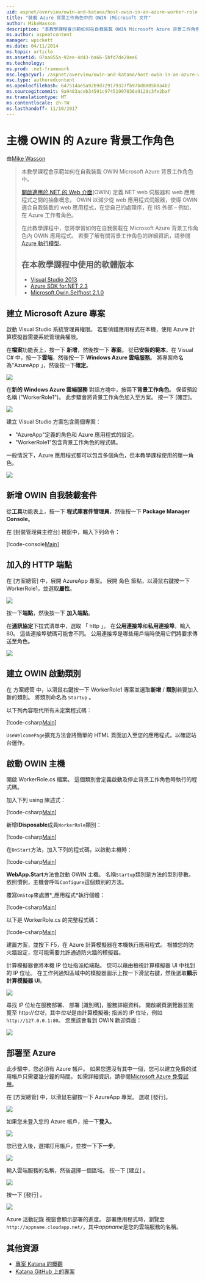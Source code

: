 ```yaml
---
uid: aspnet/overview/owin-and-katana/host-owin-in-an-azure-worker-role
title: "裝載 Azure 背景工作角色中的 OWIN |Microsoft 文件"
author: MikeWasson
description: "本教學課程會示範如何在自我裝載 OWIN Microsoft Azure 背景工作角色中。 開啟 Web 介面的.NET (OWIN) 所定義的.NET web 伺服器之間的抽象概念..."
ms.author: aspnetcontent
manager: wpickett
ms.date: 04/11/2014
ms.topic: article
ms.assetid: 07aa855a-92ee-4d43-ba66-5bfd7de20ee6
ms.technology: 
ms.prod: .net-framework
msc.legacyurl: /aspnet/overview/owin-and-katana/host-owin-in-an-azure-worker-role
msc.type: authoredcontent
ms.openlocfilehash: 647514ae5a92b9d729179327fb97bd8005b0a4b2
ms.sourcegitcommit: 9a9483aceb34591c97451997036a9120c3fe2baf
ms.translationtype: MT
ms.contentlocale: zh-TW
ms.lasthandoff: 11/10/2017
---
```

<a name="host-owin-in-an-azure-worker-role"></a>主機 OWIN 的 Azure 背景工作角色
====================
由[Mike Wasson](https://github.com/MikeWasson)

> 本教學課程會示範如何在自我裝載 OWIN Microsoft Azure 背景工作角色中。
> 
> [開啟適用於.NET 的 Web 介面](http://owin.org/)(OWIN) 定義.NET web 伺服器和 web 應用程式之間的抽象概念。 OWIN 以減少從 web 應用程式伺服器，使得 OWIN 適合自我裝載的 web 應用程式，在您自己的處理序，在 IIS 外部 – 例如，在 Azure 工作者角色。
> 
> 在此教學課程中，您將學習如何在自我裝載在 Microsoft Azure 背景工作角色內 OWIN 應用程式。 若要了解有關背景工作角色的詳細資訊，請參閱[Azure 執行模型](https://azure.microsoft.com/en-us/documentation/articles/fundamentals-application-models/#CloudServices)。
> 
> ## <a name="software-versions-used-in-the-tutorial"></a>在本教學課程中使用的軟體版本
> 
> 
> - [Visual Studio 2013](https://www.microsoft.com/visualstudio/eng/2013-downloads)
> - [Azure SDK for.NET 2.3](https://azure.microsoft.com/en-us/downloads/)
> - [Microsoft.Owin.Selfhost 2.1.0](http://www.nuget.org/packages/Microsoft.Owin.SelfHost/2.1.0)


## <a name="create-a-microsoft-azure-project"></a>建立 Microsoft Azure 專案

啟動 Visual Studio 系統管理員權限。 若要偵錯應用程式在本機，使用 Azure 計算模擬器需要系統管理員權限。

在**檔案**功能表上，按一下 **新增**，然後按一下 **專案**。 從**已安裝的範本**，在 Visual C# 中，按一下**雲端**，然後按一下  **Windows Azure 雲端服務**。 將專案命名為"AzureApp 」，然後按一下**確定**。

[![](host-owin-in-an-azure-worker-role/_static/image2.png)](host-owin-in-an-azure-worker-role/_static/image1.png)

在**新的 Windows Azure 雲端服務** 對話方塊中，按兩下**背景工作角色**。 保留預設名稱 ("WorkerRole1")。 此步驟會將背景工作角色加入至方案。 按一下 [確定]。

[![](host-owin-in-an-azure-worker-role/_static/image4.png)](host-owin-in-an-azure-worker-role/_static/image3.png)

建立 Visual Studio 方案包含兩個專案：

- &quot;AzureApp&quot;定義的角色和 Azure 應用程式的設定。
- &quot;WorkerRole1&quot;包含背景工作角色的程式碼。

一般情況下，Azure 應用程式都可以包含多個角色，但本教學課程使用的單一角色。

![](host-owin-in-an-azure-worker-role/_static/image5.png)

## <a name="add-the-owin-self-host-packages"></a>新增 OWIN 自我裝載套件

從**工具**功能表上，按一下 **程式庫套件管理員**，然後按一下  **Package Manager Console**。

在 [封裝管理員主控台] 視窗中，輸入下列命令：

[!code-console[Main](host-owin-in-an-azure-worker-role/samples/sample1.cmd)]

## <a name="add-an-http-endpoint"></a>加入的 HTTP 端點

在 [方案總管] 中，展開 AzureApp 專案。 展開 角色 節點，以滑鼠右鍵按一下 WorkerRole1，並選取**屬性**。

![](host-owin-in-an-azure-worker-role/_static/image6.png)

按一下**端點**，然後按一下 **加入端點**。

在**通訊協定**下拉式清單中，選取 「 http 」。 在**公用連接埠**和**私用連接埠**，輸入 80。 這些連接埠號碼可能會不同。 公用連接埠是哪些用戶端時使用它們將要求傳送至角色。

[![](host-owin-in-an-azure-worker-role/_static/image8.png)](host-owin-in-an-azure-worker-role/_static/image7.png)

## <a name="create-the-owin-startup-class"></a>建立 OWIN 啟動類別

在 方案總管 中，以滑鼠右鍵按一下 WorkerRole1 專案並選取**新增** / **類別**若要加入新的類別。 將類別命名為 `Startup` 。

以下列內容取代所有未定案程式碼：

[!code-csharp[Main](host-owin-in-an-azure-worker-role/samples/sample2.cs)]

`UseWelcomePage`擴充方法會將簡單的 HTML 頁面加入至您的應用程式，以確認站台運作。

## <a name="start-the-owin-host"></a>啟動 OWIN 主機

開啟 WorkerRole.cs 檔案。 這個類別會定義啟動及停止背景工作角色時執行的程式碼。

加入下列 using 陳述式：

[!code-csharp[Main](host-owin-in-an-azure-worker-role/samples/sample3.cs)]

新增**IDisposable**成員`WorkerRole`類別：

[!code-csharp[Main](host-owin-in-an-azure-worker-role/samples/sample4.cs)]

在`OnStart`方法，加入下列的程式碼，以啟動主機時：

[!code-csharp[Main](host-owin-in-an-azure-worker-role/samples/sample5.cs?highlight=5)]

**WebApp.Start**方法會啟動 OWIN 主機。 名稱`Startup`類別是方法的型別參數。 依照慣例，主機會呼叫`Configure`這個類別的方法。

覆寫`OnStop`來處置*\_應用程式*執行個體：

[!code-csharp[Main](host-owin-in-an-azure-worker-role/samples/sample6.cs)]

以下是 WorkerRole.cs 的完整程式碼：

[!code-csharp[Main](host-owin-in-an-azure-worker-role/samples/sample7.cs)]

建置方案，並按下 F5，在 Azure 計算模擬器在本機執行應用程式。 根據您的防火牆設定，您可能需要允許通過防火牆的模擬器。

計算模擬器會將本機 IP 位址指派給端點。 您可以藉由檢視計算模擬器 UI 中找到的 IP 位址。 在工作列通知區域中的模擬器圖示上按一下滑鼠右鍵，然後選取**顯示計算模擬器 UI**。

[![](host-owin-in-an-azure-worker-role/_static/image10.png)](host-owin-in-an-azure-worker-role/_static/image9.png)

尋找 IP 位址在服務部署、 部署 [識別碼]，服務詳細資料。 開啟網頁瀏覽器並瀏覽至 http://*位址*，其中*位址*是由計算模擬器; 指派的 IP 位址，例如`http://127.0.0.1:80`。 您應該會看到 OWIN 歡迎頁面：

![](host-owin-in-an-azure-worker-role/_static/image11.png)

## <a name="deploy-to-azure"></a>部署至 Azure

此步驟中，您必須有 Azure 帳戶。 如果您還沒有其中一個，您可以建立免費的試用帳戶只需要幾分鐘的時間。 如需詳細資訊，請參閱[Microsoft Azure 免費試用](https://azure.microsoft.com/en-us/pricing/free-trial/?WT.mc_id=A261C142F)。

在 [方案總管] 中，以滑鼠右鍵按一下 AzureApp 專案。 選取 [發行]。

![](host-owin-in-an-azure-worker-role/_static/image12.png)

如果您未登入您的 Azure 帳戶，按一下**登入**。

[![](host-owin-in-an-azure-worker-role/_static/image14.png)](host-owin-in-an-azure-worker-role/_static/image13.png)

您已登入後，選擇訂用帳戶，並按一下**下一步**。

[![](host-owin-in-an-azure-worker-role/_static/image16.png)](host-owin-in-an-azure-worker-role/_static/image15.png)

輸入雲端服務的名稱，然後選擇一個區域。 按一下 [建立] 。

![](host-owin-in-an-azure-worker-role/_static/image17.png)

按一下 [發行] 。

[![](host-owin-in-an-azure-worker-role/_static/image19.png)](host-owin-in-an-azure-worker-role/_static/image18.png)

Azure 活動記錄 視窗會顯示部署的進度。 部署應用程式時，瀏覽至`http://appname.cloudapp.net/`，其中*appname*是您的雲端服務的名稱。

## <a name="additional-resources"></a>其他資源

- [專案 Katana 的概觀](an-overview-of-project-katana.md)
- [Katana GitHub 上的專案](https://github.com/aspnet/AspNetKatana/)
